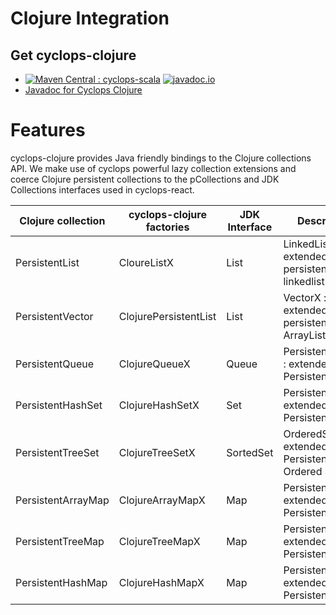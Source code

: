 # Clojure Integration

## Get cyclops-clojure


* [![Maven Central : cyclops-scala](https://maven-badges.herokuapp.com/maven-central/com.aol.cyclops/cyclops-clojure/badge.svg)](https://maven-badges.herokuapp.com/maven-central/com.aol.cyclops/cyclops-clojure)   [![javadoc.io](https://javadocio-badges.herokuapp.com/com.aol.cyclops/cyclops-clojure/badge.svg)](https://javadocio-badges.herokuapp.com/com.aol.cyclops/cyclops-clojure)
* [Javadoc for Cyclops Clojure](http://www.javadoc.io/doc/com.aol.cyclops/cyclops-clojure/)

# Features

cyclops-clojure provides Java friendly bindings to the Clojure collections API. We make use of cyclops powerful lazy collection extensions and coerce Clojure persistent collections to the pCollections and JDK Collections interfaces used in cyclops-react.


|  Clojure collection | cyclops-clojure factories  |  JDK Interface  | Description  |
|---|---|---|---|
| PersistentList   | CloureListX   |  List  | LinkedListX  : extended persistent linkedlist |
|  PersistentVector | ClojurePersistentList  |  List   | VectorX : extended persistent ArrayList   |
|  PersistentQueue | ClojureQueueX  |  Queue  | PersistentQueueX : extended Persistent Queue  |
|  PersistentHashSet | ClojureHashSetX  |  Set  | PersistentSetX : extended Persistent Set  |
|  PersistentTreeSet | ClojureTreeSetX  |  SortedSet  | OrderedSetX : extended Persistent Ordered Set  |
|  PersistentArrayMap | ClojureArrayMapX  | Map | PersistentMapX : extended Persistent Map  |
|  PersistentTreeMap | ClojureTreeMapX  | Map | PersistentMapX : extended Persistent Map  |
|  PersistentHashMap | ClojureHashMapX  | Map | PersistentMapX : extended Persistent Map  |







